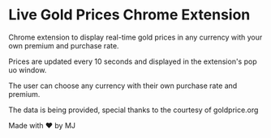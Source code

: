 # Live Gold Prices Chrome Extension

Chrome extension to display real-time gold prices in any currency with your own premium and purchase rate.

Prices are updated every 10 seconds and displayed in the extension's pop uo window.

The user can choose any currency with their own purchase rate and premium.

The data is being provided, special thanks to the courtesy of goldprice.org

Made with ❤️ by MJ
